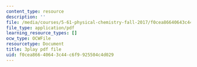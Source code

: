 ```yaml
---
content_type: resource
description: ''
file: /media/courses/5-61-physical-chemistry-fall-2017/f0cea86640643c44c6f9925504c4d029_mPSDaN4AJl8.pdf
file_type: application/pdf
learning_resource_types: []
ocw_type: OCWFile
resourcetype: Document
title: 3play pdf file
uid: f0cea866-4064-3c44-c6f9-925504c4d029
---
```

